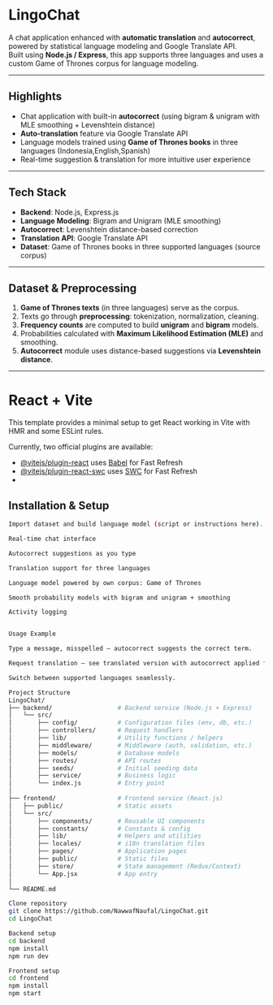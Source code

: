 # LingoChat

A chat application enhanced with **automatic translation** and **autocorrect**, powered by statistical language modeling and Google Translate API.  
Built using **Node.js / Express**, this app supports three languages and uses a custom Game of Thrones corpus for language modeling.

---

##  Highlights
- Chat application with built-in **autocorrect** (using bigram & unigram with MLE smoothing + Levenshtein distance)
- **Auto-translation** feature via Google Translate API
- Language models trained using **Game of Thrones books** in three languages (Indonesia,English,Spanish)
- Real-time suggestion & translation for more intuitive user experience

---

##  Tech Stack
- **Backend**: Node.js, Express.js
- **Language Modeling**: Bigram and Unigram (MLE smoothing)
- **Autocorrect**: Levenshtein distance-based correction
- **Translation API**: Google Translate API
- **Dataset**: Game of Thrones books in three supported languages (source corpus)

---

##  Dataset & Preprocessing
1. **Game of Thrones texts** (in three languages) serve as the corpus.
2. Texts go through **preprocessing**: tokenization, normalization, cleaning.
3. **Frequency counts** are computed to build **unigram** and **bigram** models.
4. Probabilities calculated with **Maximum Likelihood Estimation (MLE)** and smoothing.
5. **Autocorrect** module uses distance-based suggestions via **Levenshtein distance**.

---
# React + Vite

This template provides a minimal setup to get React working in Vite with HMR and some ESLint rules.

Currently, two official plugins are available:

- [@vitejs/plugin-react](https://github.com/vitejs/vite-plugin-react/blob/main/packages/plugin-react/README.md) uses [Babel](https://babeljs.io/) for Fast Refresh
- [@vitejs/plugin-react-swc](https://github.com/vitejs/vite-plugin-react-swc) uses [SWC](https://swc.rs/) for Fast Refresh
- 
##  Installation & Setup

```bash
Import dataset and build language model (script or instructions here).

Real-time chat interface

Autocorrect suggestions as you type

Translation support for three languages

Language model powered by own corpus: Game of Thrones

Smooth probability models with bigram and unigram + smoothing

Activity logging


Usage Example

Type a message, misspelled — autocorrect suggests the correct term.

Request translation — see translated version with autocorrect applied first.

Switch between supported languages seamlessly.

Project Structure
LingoChat/
├── backend/                  # Backend service (Node.js + Express)
│   └── src/
│       ├── config/           # Configuration files (env, db, etc.)
│       ├── controllers/      # Request handlers
│       ├── lib/              # Utility functions / helpers
│       ├── middleware/       # Middleware (auth, validation, etc.)
│       ├── models/           # Database models
│       ├── routes/           # API routes
│       ├── seeds/            # Initial seeding data
│       ├── service/          # Business logic
│       └── index.js          # Entry point
│
├── frontend/                 # Frontend service (React.js)
│   ├── public/               # Static assets
│   └── src/
│       ├── components/       # Reusable UI components
│       ├── constants/        # Constants & config
│       ├── lib/              # Helpers and utilities
│       ├── locales/          # i18n translation files
│       ├── pages/            # Application pages
│       ├── public/           # Static files
│       ├── store/            # State management (Redux/Context)
│       └── App.jsx           # App entry
│
└── README.md

Clone repository
git clone https://github.com/NawwafNaufal/LingoChat.git
cd LingoChat

Backend setup
cd backend
npm install
npm run dev

Frontend setup
cd frontend
npm install
npm start

